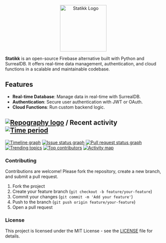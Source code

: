 <p align="center">
  <a href="https://statikk.com/" target="blank"><img src="https://github.com/user-attachments/assets/6ec51182-e3a5-4dec-b893-f01ef2f28d92" width="150" alt="Statikk Logo" /></a>
</p>


**Statikk** is an open-source Firebase alternative built with Python and SurrealDB. It offers real-time data management, authentication, and cloud functions in a scalable and maintainable codebase.

## Features

- **Real-time Database**: Manage data in real-time with SurrealDB.
- **Authentication**: Secure user authentication with JWT or OAuth.
- **Cloud Functions**: Run custom backend logic.

## [![Repography logo](https://images.repography.com/logo.svg)](https://repography.com) / Recent activity [![Time period](https://images.repography.com/54868595/Adi3g/statikk/recent-activity/hXC7IGmof19iI55Fv_l4wx3CW3RDd7Uq4ggk4pT6Zjo/lZGhsEU0_b3Ulk3FAM8YbOPKDtNRN6H2Nn_RFYqgezs_badge.svg)](https://repography.com)
[![Timeline graph](https://images.repography.com/54868595/Adi3g/statikk/recent-activity/hXC7IGmof19iI55Fv_l4wx3CW3RDd7Uq4ggk4pT6Zjo/lZGhsEU0_b3Ulk3FAM8YbOPKDtNRN6H2Nn_RFYqgezs_timeline.svg)](https://github.com/Adi3g/statikk/commits)
[![Issue status graph](https://images.repography.com/54868595/Adi3g/statikk/recent-activity/hXC7IGmof19iI55Fv_l4wx3CW3RDd7Uq4ggk4pT6Zjo/lZGhsEU0_b3Ulk3FAM8YbOPKDtNRN6H2Nn_RFYqgezs_issues.svg)](https://github.com/Adi3g/statikk/issues)
[![Pull request status graph](https://images.repography.com/54868595/Adi3g/statikk/recent-activity/hXC7IGmof19iI55Fv_l4wx3CW3RDd7Uq4ggk4pT6Zjo/lZGhsEU0_b3Ulk3FAM8YbOPKDtNRN6H2Nn_RFYqgezs_prs.svg)](https://github.com/Adi3g/statikk/pulls)
[![Trending topics](https://images.repography.com/54868595/Adi3g/statikk/recent-activity/hXC7IGmof19iI55Fv_l4wx3CW3RDd7Uq4ggk4pT6Zjo/lZGhsEU0_b3Ulk3FAM8YbOPKDtNRN6H2Nn_RFYqgezs_words.svg)](https://github.com/Adi3g/statikk/commits)
[![Top contributors](https://images.repography.com/54868595/Adi3g/statikk/recent-activity/hXC7IGmof19iI55Fv_l4wx3CW3RDd7Uq4ggk4pT6Zjo/lZGhsEU0_b3Ulk3FAM8YbOPKDtNRN6H2Nn_RFYqgezs_users.svg)](https://github.com/Adi3g/statikk/graphs/contributors)
[![Activity map](https://images.repography.com/54868595/Adi3g/statikk/recent-activity/hXC7IGmof19iI55Fv_l4wx3CW3RDd7Uq4ggk4pT6Zjo/lZGhsEU0_b3Ulk3FAM8YbOPKDtNRN6H2Nn_RFYqgezs_map.svg)](https://github.com/Adi3g/statikk/commits)


### Contributing

Contributions are welcome! Please fork the repository, create a new branch, and submit a pull request.

1. Fork the project
2. Create your feature branch (`git checkout -b feature/your-feature`)
3. Commit your changes (`git commit -m 'Add your feature'`)
4. Push to the branch (`git push origin feature/your-feature`)
5. Open a pull request

### License

This project is licensed under the MIT License - see the [LICENSE](LICENSE) file for details.
